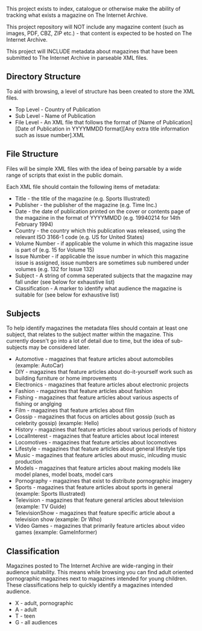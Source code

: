 This project exists to index, catalogue or otherwise make the ability of tracking what exists a magazine on The Internet Archive.


This project repository will NOT include any magazine content (such as images, PDF, CBZ, ZIP etc.) - that content is expected to be hosted on The Internet Archive.


This project will INCLUDE metadata about magazines that have been submitted to The Internet Archive in parseable XML files.


Directory Structure
------------
To aid with browsing, a level of structure has been created to store the XML files.


* Top Level - Country of Publication
* Sub Level - Name of Publication
* File Level - An XML file that follows the format of [Name of Publication][Date of Publication in YYYYMMDD format][Any extra title information such as issue number].XML


File Structure
------------
Files will be simple XML files with the idea of being parsable by a wide range of scripts that exist in the public domain.


Each XML file should contain the following items of metadata:
* Title - the title of the magazine (e.g. Sports Illustrated)
* Publisher - the publisher of the magazine (e.g. Time Inc.)
* Date - the date of publication printed on the cover or contents page of the magazine in the format of YYYYMMDD (e.g. 19940214 for 14th February 1994)
* Country - the country which this publication was released, using the relevant ISO 3166-1 code (e.g. US for United States)
* Volume Number - if applicable the volume in which this magazine issue is part of (e.g. 15 for Volume 15)
* Issue Number - if applicable the issue number in which this magazine issue is assigned, issue numbers are sometimes sub numbered under volumes (e.g. 132 for Issue 132)
* Subject - A string of comma seperated subjects that the magazine may fall under (see below for exhaustive list)
* Classification - A marker to identify what audience the magazine is suitable for (see below for exhaustive list)


Subjects
------------
To help identify magazines the metadata files should contain at least one subject, that relates to the subject matter within the magazine. This currently doesn't go into a lot of detail due to time, but the idea of sub-subjects may be considered later.


* Automotive - magazines that feature articles about automobiles (example: AutoCar)
* DIY - magazines that feature articles about do-it-yourself work such as building furniture or home improvements
* Electronics - magazines that feature articles about electronic projects
* Fashion - magazines that feature articles about fashion
* Fishing - magazines that feature articles about various aspects of fishing or anglging
* Film - magazines that feature articles about film
* Gossip - magazines that focus on articles about gossip (such as celebrity gossip) (example: Hello)
* History - magazines that feature articles about various periods of history
* LocalInterest - magazines that feature articles about local interest
* Locomotives - magazines that feature articles about locomotives
* Lifestyle - magazines that feature articles about general lifestyle tips
* Music - magazines that feature articles about music, inlcuding music production
* Models - magazines that feature articles about making models like model planes, model boats, model cars
* Pornography - magazines that exist to distribute pornographic imagery
* Sports - magazines that feature articles about sports in general (example: Sports Illustrated)
* Television - magazines that feature general articles about television (example: TV Guide)
* TelevisionShow - magazines that feature specific article about a television show (example: Dr Who)
* Video Games - magazines that primarily feature articles about video games (example: GameInformer)


Classification
------------
Magazines posted to The Internet Archive are wide-ranging in their audience suitability. This means while browsing you can find adult oriented pornographic magazines next to magazines intended for young children. These classifications help to quickly identify a magazines intended audience.


* X - adult, pornographic
* A - adult
* T - teen
* G - all audiences